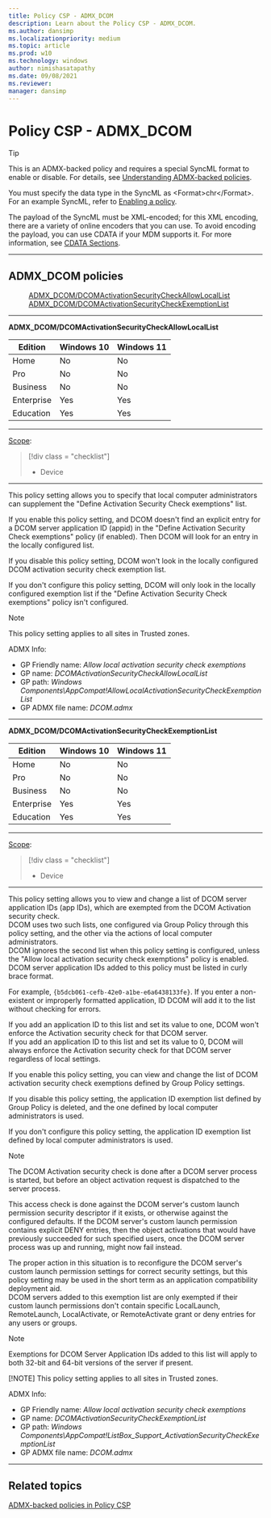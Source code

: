 ```yaml
---
title: Policy CSP - ADMX_DCOM
description: Learn about the Policy CSP - ADMX_DCOM.
ms.author: dansimp
ms.localizationpriority: medium
ms.topic: article
ms.prod: w10
ms.technology: windows
author: nimishasatapathy
ms.date: 09/08/2021
ms.reviewer: 
manager: dansimp
---
```


# Policy CSP - ADMX_DCOM

> [!TIP]
> This is an ADMX-backed policy and requires a special SyncML format to enable or disable.  For details, see [Understanding ADMX-backed policies](./understanding-admx-backed-policies.md).
> 
> You must specify the data type in the SyncML as &lt;Format&gt;chr&lt;/Format&gt;. For an example SyncML, refer to [Enabling a policy](./understanding-admx-backed-policies.md#enabling-a-policy).
> 
> The payload of the SyncML must be XML-encoded; for this XML encoding, there are a variety of online encoders that you can use. To avoid encoding the payload, you can use CDATA if your MDM supports it.  For more information, see [CDATA Sections](http://www.w3.org/TR/REC-xml/#sec-cdata-sect).

<hr/>

<!--Policies-->
## ADMX_DCOM policies  

<dl>
  <dd>
    <a href="#admx-dcom-dcomactivationsecuritycheckallowlocallist">ADMX_DCOM/DCOMActivationSecurityCheckAllowLocalList</a>
  </dd>
  <dd>
    <a href="#admx-dcom-dcomactivationsecuritycheckexemptionlist">ADMX_DCOM/DCOMActivationSecurityCheckExemptionList</a>
  </dd>
</dl>


<hr/>

<!--Policy-->
<a href="" id="admx-dcom-dcomactivationsecuritycheckallowlocallist"></a>**ADMX_DCOM/DCOMActivationSecurityCheckAllowLocalList**  

<!--SupportedSKUs-->

|Edition|Windows 10|Windows 11|
|--- |--- |--- |
|Home|No|No|
|Pro|No|No|
|Business|No|No|
|Enterprise|Yes|Yes|
|Education|Yes|Yes|

<!--/SupportedSKUs-->
<hr/>

<!--Scope-->
[Scope](./policy-configuration-service-provider.md#policy-scope):

> [!div class = "checklist"]
> * Device

<hr/>

<!--/Scope-->
<!--Description-->
This policy setting allows you to specify that local computer administrators can supplement the "Define Activation Security Check exemptions" list.
  
If you enable this policy setting, and DCOM doesn't find an explicit entry for a DCOM server application ID (appid) in the "Define Activation Security Check exemptions" policy (if enabled). Then DCOM will look for an entry in the locally configured list.

If you disable this policy setting, DCOM won't look in the locally configured DCOM activation security check exemption list.  

If you don't configure this policy setting, DCOM will only look in the locally configured exemption list if the "Define Activation Security Check exemptions" policy isn't configured.

> [!NOTE]
> This policy setting applies to all sites in Trusted zones.

<!--/Description-->

<!--ADMXBacked-->
ADMX Info:  
-   GP Friendly name: *Allow local activation security check exemptions*
-   GP name: *DCOMActivationSecurityCheckAllowLocalList*
-   GP path: *Windows Components\AppCompat!AllowLocalActivationSecurityCheckExemptionList*
-   GP ADMX file name: *DCOM.admx*

<!--/ADMXBacked-->
<!--/Policy-->
<hr/>

<!--Policy-->
<a href="" id="admx-dcom-dcomactivationsecuritycheckexemptionlist"></a>**ADMX_DCOM/DCOMActivationSecurityCheckExemptionList**  

<!--SupportedSKUs-->

|Edition|Windows 10|Windows 11|
|--- |--- |--- |
|Home|No|No|
|Pro|No|No|
|Business|No|No|
|Enterprise|Yes|Yes|
|Education|Yes|Yes|

<!--/SupportedSKUs-->
<hr/>

<!--Scope-->
[Scope](./policy-configuration-service-provider.md#policy-scope):

> [!div class = "checklist"]
> * Device

<hr/>

<!--/Scope-->
<!--Description-->
This policy setting allows you to view and change a list of DCOM server application IDs (app IDs), which are exempted from the DCOM Activation security check.  
DCOM uses two such lists, one configured via Group Policy through this policy setting, and the other via the actions of local computer administrators.  
DCOM ignores the second list when this policy setting is configured, unless the "Allow local activation security check exemptions" policy is enabled. 
DCOM server application IDs added to this policy must be listed in curly brace format.

For example, `{b5dcb061-cefb-42e0-a1be-e6a6438133fe}`.
If you enter a non-existent or improperly formatted application, ID DCOM will add it to the list without checking for errors.  

If you add an application ID to this list and set its value to one, DCOM won't enforce the Activation security check for that DCOM server.   
If you add an application ID to this list and set its value to 0, DCOM will always enforce the Activation security check for that DCOM server regardless of local 
settings.

If you enable this policy setting, you can view and change the list of DCOM activation security check exemptions defined by Group Policy settings. 
  
If you disable this policy setting, the application ID exemption list defined by Group Policy is deleted, and the one defined by local computer administrators is used.

If you don't configure this policy setting, the application ID exemption list defined by local computer administrators is used.  

>[!Note]  
> The DCOM Activation security check is done after a DCOM server process is started, but before an object activation request is dispatched to the server process.
   
This access check is done against the DCOM server's custom launch permission security descriptor if it exists, or otherwise against the configured defaults. If the DCOM server's custom launch permission contains explicit DENY entries, then the object activations that would have previously succeeded for such specified users, once the DCOM server process was up and running, might now fail instead.  

The proper action in this situation is to reconfigure the DCOM server's custom launch permission settings for correct security settings, but this policy setting may be used in the short term as an application compatibility deployment aid.  
DCOM servers added to this exemption list are only exempted if their custom launch permissions don't contain specific LocalLaunch, RemoteLaunch, LocalActivate, or RemoteActivate grant or deny entries for any users or groups.  

> [!NOTE]
> Exemptions for DCOM Server Application IDs added to this list will apply to both 32-bit and 64-bit versions of the server if present.
> 
> [!NOTE]
> This policy setting applies to all sites in Trusted zones.

<!--/Description-->

<!--ADMXBacked-->
ADMX Info:  
-   GP Friendly name: *Allow local activation security check exemptions*
-   GP name: *DCOMActivationSecurityCheckExemptionList*
-   GP path: *Windows Components\AppCompat!ListBox_Support_ActivationSecurityCheckExemptionList*
-   GP ADMX file name: *DCOM.admx*

<!--/ADMXBacked-->
<!--/Policy-->
<hr/>

<!--/Policies-->

## Related topics

[ADMX-backed policies in Policy CSP](./policies-in-policy-csp-admx-backed.md)